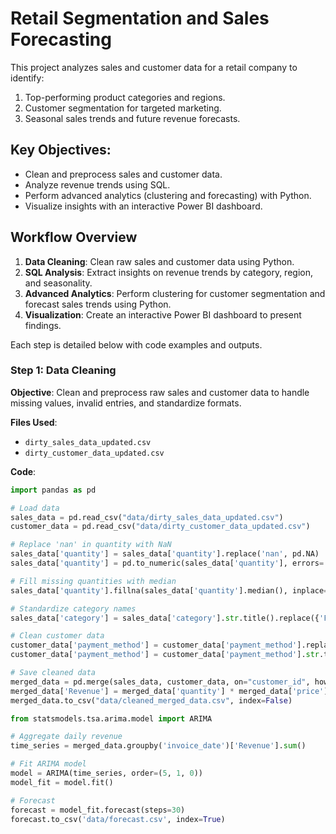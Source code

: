 # Retail Segmentation and Sales Forecasting

This project analyzes sales and customer data for a retail company to identify:
1. Top-performing product categories and regions.
2. Customer segmentation for targeted marketing.
3. Seasonal sales trends and future revenue forecasts.

## Key Objectives:
- Clean and preprocess sales and customer data.
- Analyze revenue trends using SQL.
- Perform advanced analytics (clustering and forecasting) with Python.
- Visualize insights with an interactive Power BI dashboard.

## Workflow Overview

1. **Data Cleaning**: Clean raw sales and customer data using Python.
2. **SQL Analysis**: Extract insights on revenue trends by category, region, and seasonality.
3. **Advanced Analytics**: Perform clustering for customer segmentation and forecast sales trends using Python.
4. **Visualization**: Create an interactive Power BI dashboard to present findings.

Each step is detailed below with code examples and outputs.

### Step 1: Data Cleaning
**Objective**: Clean and preprocess raw sales and customer data to handle missing values, invalid entries, and standardize formats.

**Files Used**:
- `dirty_sales_data_updated.csv`
- `dirty_customer_data_updated.csv`

**Code**:
```python
import pandas as pd

# Load data
sales_data = pd.read_csv("data/dirty_sales_data_updated.csv")
customer_data = pd.read_csv("data/dirty_customer_data_updated.csv")

# Replace 'nan' in quantity with NaN
sales_data['quantity'] = sales_data['quantity'].replace('nan', pd.NA)
sales_data['quantity'] = pd.to_numeric(sales_data['quantity'], errors='coerce')

# Fill missing quantities with median
sales_data['quantity'].fillna(sales_data['quantity'].median(), inplace=True)

# Standardize category names
sales_data['category'] = sales_data['category'].str.title().replace({'Food': 'Food & Beverage', 'Clothes': 'Clothing'})

# Clean customer data
customer_data['payment_method'] = customer_data['payment_method'].replace('Paypal', 'Unknown')
customer_data['payment_method'] = customer_data['payment_method'].str.title()

# Save cleaned data
merged_data = pd.merge(sales_data, customer_data, on="customer_id", how="inner")
merged_data['Revenue'] = merged_data['quantity'] * merged_data['price']
merged_data.to_csv("data/cleaned_merged_data.csv", index=False)

from statsmodels.tsa.arima.model import ARIMA

# Aggregate daily revenue
time_series = merged_data.groupby('invoice_date')['Revenue'].sum()

# Fit ARIMA model
model = ARIMA(time_series, order=(5, 1, 0))
model_fit = model.fit()

# Forecast
forecast = model_fit.forecast(steps=30)
forecast.to_csv('data/forecast.csv', index=True)

